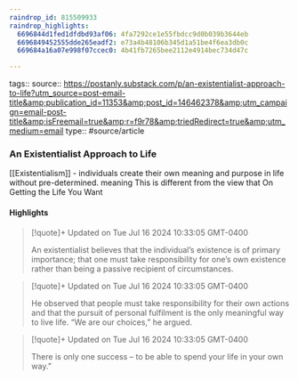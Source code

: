 ```yaml
---
raindrop_id: 815509933
raindrop_highlights:
  6696844d1fed1dfdbd93af06: 4fa7292ce1e55fbdcc9d0b039b3644eb
  6696849452555dde265eadf2: e73a4b48106b345d1a51be4f6ea3db0c
  669684a16a07e998f07ccec0: 4b41fb7265bee2112e4914bec734d47c

---
```


tags::
source:: https://postanly.substack.com/p/an-existentialist-approach-to-life?utm_source=post-email-title&amp;publication_id=11353&amp;post_id=146462378&amp;utm_campaign=email-post-title&amp;isFreemail=true&amp;r=f9r78&amp;triedRedirect=true&amp;utm_medium=email
type:: #source/article

### An Existentialist Approach to Life

[[Existentialism]] - individuals create their own meaning and purpose in life without pre-determined. meaning
This is different from the view that 
On Getting the Life You Want

#### Highlights

> [!quote]+ Updated on Tue Jul 16 2024 10:33:05 GMT-0400
>
> An existentialist believes that the individual’s existence is of primary importance; that one must take responsibility for one’s own existence rather than being a passive recipient of circumstances.

> [!quote]+ Updated on Tue Jul 16 2024 10:33:05 GMT-0400
>
> He observed that people must take responsibility for their own actions and that the pursuit of personal fulfilment is the only meaningful way to live life. “We are our choices,” he argued.

> [!quote]+ Updated on Tue Jul 16 2024 10:33:05 GMT-0400
>
> There is only one success – to be able to spend your life in your own way.”
